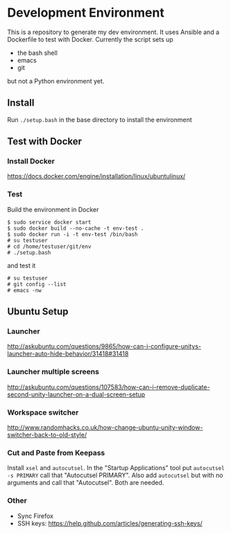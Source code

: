 # Development Environment

This is a repository to generate my dev environment. It uses Ansible and a Dockerfile
to test with Docker. Currently the script sets up

 * the bash shell
 * emacs
 * git

but not a Python environment yet.

## Install

Run `./setup.bash` in the base directory to install the environment

## Test with Docker

### Install Docker

https://docs.docker.com/engine/installation/linux/ubuntulinux/

### Test

Build the environment in Docker

    $ sudo service docker start
    $ sudo docker build --no-cache -t env-test .
    $ sudo docker run -i -t env-test /bin/bash
    # su testuser
    # cd /home/testuser/git/env
    # ./setup.bash

and test it

    # su testuser
    # git config --list
    # emacs -nw

## Ubuntu Setup

### Launcher

http://askubuntu.com/questions/9865/how-can-i-configure-unitys-launcher-auto-hide-behavior/31418#31418

### Launcher multiple screens

http://askubuntu.com/questions/107583/how-can-i-remove-duplicate-second-unity-launcher-on-a-dual-screen-setup

### Workspace switcher

http://www.randomhacks.co.uk/how-change-ubuntu-unity-window-switcher-back-to-old-style/

### Cut and Paste from Keepass

Install ```xsel``` and ```autocutsel```. In the "Startup Applications"
tool put ```autocutsel -s PRIMARY``` call that "Autocutsel
PRIMARY". Also add ```autocutsel``` but with no arguments and call
that "Autocutsel". Both are needed.

### Other

 * Sync Firefox
 * SSH keys: https://help.github.com/articles/generating-ssh-keys/
